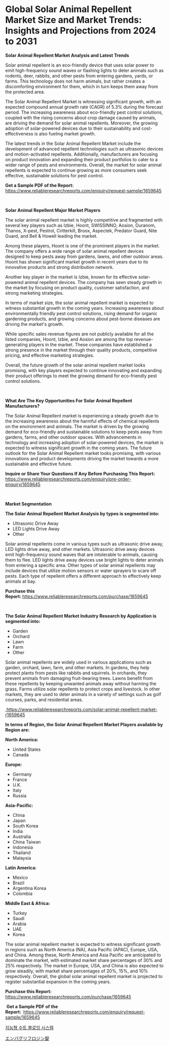 <p><h1>Global Solar Animal Repellent Market Size and Market Trends: Insights and Projections from 2024 to 2031</h1></p><p><strong>Solar Animal Repellent Market Analysis and Latest Trends</strong></p>
<p><p>Solar animal repellent is an eco-friendly device that uses solar power to emit high-frequency sound waves or flashing lights to deter animals such as rodents, deer, rabbits, and other pests from entering gardens, yards, or farms. This technology does not harm animals, but rather creates a discomforting environment for them, which in turn keeps them away from the protected area.</p><p>The Solar Animal Repellent Market is witnessing significant growth, with an expected compound annual growth rate (CAGR) of 5.3% during the forecast period. The increasing awareness about eco-friendly pest control solutions, coupled with the rising concerns about crop damage caused by animals, are driving the demand for solar animal repellents. Moreover, the growing adoption of solar-powered devices due to their sustainability and cost-effectiveness is also fueling market growth.</p><p>The latest trends in the Solar Animal Repellent Market include the development of advanced repellent technologies such as ultrasonic devices and motion-activated repellents. Additionally, manufacturers are focusing on product innovation and expanding their product portfolios to cater to a wider range of pests and environments. Overall, the market for solar animal repellents is expected to continue growing as more consumers seek effective, sustainable solutions for pest control.</p></p>
<p><strong>Get a Sample PDF of the Report:&nbsp;</strong> <a href="https://www.reliableresearchreports.com/enquiry/request-sample/1659645">https://www.reliableresearchreports.com/enquiry/request-sample/1659645</a></p>
<p>&nbsp;</p>
<p><strong>Solar Animal Repellent Major Market Players</strong></p>
<p><p>The solar animal repellent market is highly competitive and fragmented with several key players such as Izbie, Hoont, SWISSINNO, Aosion, Duranom, Thanos, X-pest, Pestrol, Critterkill, Broox, Aspectek, Predator Guard, Nite Guard, and Bell & Howell leading the market.</p><p>Among these players, Hoont is one of the prominent players in the market. The company offers a wide range of solar animal repellent devices designed to keep pests away from gardens, lawns, and other outdoor areas. Hoont has shown significant market growth in recent years due to its innovative products and strong distribution network.</p><p>Another key player in the market is Izbie, known for its effective solar-powered animal repellent devices. The company has seen steady growth in the market by focusing on product quality, customer satisfaction, and strong marketing strategies.</p><p>In terms of market size, the solar animal repellent market is expected to witness substantial growth in the coming years. Increasing awareness about environmentally friendly pest control solutions, rising demand for organic gardening products, and growing concerns about pest-borne diseases are driving the market's growth.</p><p>While specific sales revenue figures are not publicly available for all the listed companies, Hoont, Izbie, and Aosion are among the top revenue-generating players in the market. These companies have established a strong presence in the market through their quality products, competitive pricing, and effective marketing strategies.</p><p>Overall, the future growth of the solar animal repellent market looks promising, with key players expected to continue innovating and expanding their product offerings to meet the growing demand for eco-friendly pest control solutions.</p></p>
<p>&nbsp;</p>
<p><strong>What Are The Key Opportunities For Solar Animal Repellent Manufacturers?</strong></p>
<p><p>The Solar Animal Repellent market is experiencing a steady growth due to the increasing awareness about the harmful effects of chemical repellents on the environment and animals. The market is driven by the growing demand for eco-friendly and sustainable solutions to keep pests away from gardens, farms, and other outdoor spaces. With advancements in technology and increasing adoption of solar-powered devices, the market is expected to witness significant growth in the coming years. The future outlook for the Solar Animal Repellent market looks promising, with various innovations and product developments driving the market towards a more sustainable and effective future.</p></p>
<p><strong>Inquire or Share Your Questions If Any Before Purchasing This Report:</strong> <a href="https://www.reliableresearchreports.com/enquiry/pre-order-enquiry/1659645">https://www.reliableresearchreports.com/enquiry/pre-order-enquiry/1659645</a></p>
<p>&nbsp;</p>
<p><strong>Market Segmentation</strong></p>
<p><strong>The Solar Animal Repellent Market Analysis by types is segmented into:</strong></p>
<p><ul><li>Ultrasonic Drive Away</li><li>LED Lights Drive Away</li><li>Other</li></ul></p>
<p><p>Solar animal repellents come in various types such as ultrasonic drive away, LED lights drive away, and other markets. Ultrasonic drive away devices emit high-frequency sound waves that are intolerable to animals, causing them to flee. LED lights drive away devices use bright lights to deter animals from entering a specific area. Other types of solar animal repellents may include devices that utilize motion sensors or water sprayers to scare off pests. Each type of repellent offers a different approach to effectively keep animals at bay.</p></p>
<p><strong>Purchase this Report:&nbsp;</strong><a href="https://www.reliableresearchreports.com/purchase/1659645">https://www.reliableresearchreports.com/purchase/1659645</a></p>
<p>&nbsp;</p>
<p><strong>The Solar Animal Repellent Market Industry Research by Application is segmented into:</strong></p>
<p><ul><li>Garden</li><li>Orchard</li><li>Lawn</li><li>Farm</li><li>Other</li></ul></p>
<p><p>Solar animal repellents are widely used in various applications such as garden, orchard, lawn, farm, and other markets. In gardens, they help protect plants from pests like rabbits and squirrels. In orchards, they prevent animals from damaging fruit-bearing trees. Lawns benefit from these repellents by keeping unwanted animals away without harming the grass. Farms utilize solar repellents to protect crops and livestock. In other markets, they are used to deter animals in a variety of settings such as golf courses, parks, and residential areas.</p></p>
<p><a href="https://www.reliableresearchreports.com/solar-animal-repellent-market-r1659645">&nbsp;https://www.reliableresearchreports.com/solar-animal-repellent-market-r1659645</a></p>
<p><strong>In terms of Region, the Solar Animal Repellent Market Players available by Region are:</strong></p>
<p>
    <p> <strong> North America: </strong>
        <ul>
            <li>United States</li>
            <li>Canada</li>
        </ul>
        </p> 
    <p> <strong> Europe: </strong>
        <ul>
            <li>Germany</li>
            <li>France</li>
            <li>U.K.</li>
            <li>Italy</li>
            <li>Russia</li>
        </ul>
        </p> 
    <p> <strong> Asia-Pacific: </strong>
        <ul>
            <li>China</li>
            <li>Japan</li>
            <li>South Korea</li>
            <li>India</li>
            <li>Australia</li>
            <li>China Taiwan</li>
            <li>Indonesia</li>
            <li>Thailand</li>
            <li>Malaysia</li>
        </ul>
        </p> 
    <p> <strong> Latin America: </strong>
        <ul>
            <li>Mexico</li>
            <li>Brazil</li>
            <li>Argentina Korea</li>
            <li>Colombia</li>
        </ul>
        </p> 
    <p> <strong> Middle East & Africa: </strong>
        <ul>
            <li>Turkey</li>
            <li>Saudi</li>
            <li>Arabia</li>
            <li>UAE</li>
            <li>Korea</li>
        </ul>
    </p>
    </p>
<p><p>The solar animal repellent market is expected to witness significant growth in regions such as North America (NA), Asia Pacific (APAC), Europe, USA, and China. Among these, North America and Asia Pacific are anticipated to dominate the market, with estimated market share percentages of 30% and 25% respectively. The market in Europe, USA, and China is also expected to grow steadily, with market share percentages of 20%, 15%, and 10% respectively. Overall, the global solar animal repellent market is projected to register substantial expansion in the coming years.</p></p>
<p><strong>Purchase this Report: </strong><a href="https://www.reliableresearchreports.com/purchase/1659645">https://www.reliableresearchreports.com/purchase/1659645</a></p>
<p>&nbsp;<strong>Get a Sample PDF of the Report:&nbsp;&nbsp;</strong><a href="https://www.reliableresearchreports.com/enquiry/request-sample/1659645">https://www.reliableresearchreports.com/enquiry/request-sample/1659645</a></p>
<p><strong></strong></p>
<p><p><a href="https://github.com/sougarounis/Market-Research-Report-List-3/blob/main/604177225654.md">지능형 수트 블로잉 시스템</a></p><p><a href="https://github.com/oqoeusbvpadwjs08/Market-Research-Report-List-1/blob/main/707437828309.md">エンパグリフロジン錠</a></p></p>